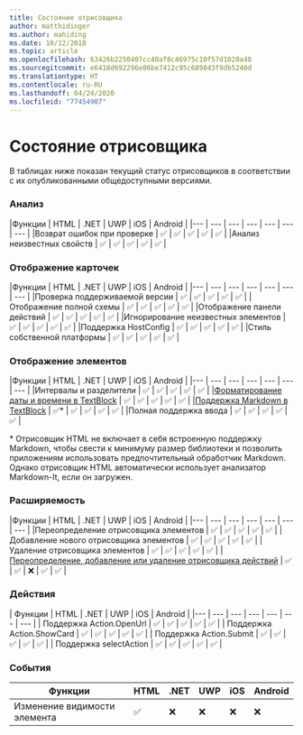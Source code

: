 ```yaml
---
title: Состояние отрисовщика
author: matthidinger
ms.author: mahiding
ms.date: 10/12/2018
ms.topic: article
ms.openlocfilehash: 63426b2250407cc40af8c46975c10f57d1028a40
ms.sourcegitcommit: e6418d692296e06be7412c95c689843f9db5240d
ms.translationtype: HT
ms.contentlocale: ru-RU
ms.lasthandoff: 04/24/2020
ms.locfileid: "77454907"
---
```

# <a name="renderer-status"></a>Состояние отрисовщика
В таблицах ниже показан текущий статус отрисовщиков в соответствии с их опубликованными общедоступными версиями.

### <a name="parsing"></a>Анализ

|Функции | HTML | .NET | UWP | iOS | Android |
|--- | --- | --- | --- | --- | --- | --- |
|Возврат ошибок при проверке | ✅ | ✅ | ✅ | ✅ | ✅ |
|Анализ неизвестных свойств | ✅ | ✅ | ✅ | ✅ | ✅ |

### <a name="card-rendering"></a>Отображение карточек

|Функции | HTML | .NET | UWP | iOS | Android |
|--- | --- | --- | --- | --- | --- | --- |
|Проверка поддерживаемой версии | ✅ | ✅ | ✅ | ✅ | ✅  |
|Отображение полной схемы | ✅ | ✅ | ✅ | ✅ | ✅ |
|Отображение панели действий | ✅ | ✅ | ✅ | ✅ | ✅ |
|Игнорирование неизвестных элементов | ✅ | ✅ | ✅ | ✅ | ✅ |
|Поддержка HostConfig | ✅ | ✅ | ✅ | ✅ | ✅ |
|Стиль собственной платформы | ✅ | ✅ | ✅ | ✅ | ✅ |

### <a name="element-rendering"></a>Отображение элементов

|Функции | HTML | .NET | UWP | iOS | Android |
|--- | --- | --- | --- | --- | --- | --- |
|Интервалы и разделители | ✅ | ✅ | ✅ | ✅ | ✅ |
|[Форматирование даты и времени в TextBlock](../authoring-cards/text-features.md#datetime-formatting-and-localization) | ✅ | ✅ | ✅ | ✅ | ✅ |
|[Поддержка Markdown в TextBlock](../authoring-cards/text-features.md#markdown) | ✅* | ✅ | ✅ | ✅ | ✅ |
|Полная поддержка ввода | ✅ | ✅ | ✅ | ✅ | ✅ |

\* Отрисовщик HTML не включает в себя встроенную поддержку Markdown, чтобы свести к минимуму размер библиотеки и позволить приложениям использовать предпочтительный обработчик Markdown. Однако отрисовщик HTML автоматически использует анализатор Markdown-It, если он загружен.

### <a name="extensibility"></a>Расширяемость

|Функции | HTML | .NET | UWP | iOS | Android |
|--- | --- | --- | --- | --- | --- | --- |
|Переопределение отрисовщика элементов | ✅ | ✅ | ✅ | ✅ | ✅ |
|Добавление нового отрисовщика элементов | ✅ | ✅ | ✅ | ✅ | ✅ |
|Удаление отрисовщика элементов | ✅ | ✅ | ✅ | ✅ | ✅ |
|[Переопределение, добавление или удаление отрисовщика действий](https://github.com/Microsoft/AdaptiveCards/issues/1671) | ✅ | ✅ | ❌ | ✅ | ✅ |

### <a name="actions"></a>Действия

| Функции | HTML | .NET | UWP | iOS | Android |
|--- | --- | --- | --- | --- | --- | --- |
| Поддержка Action.OpenUrl | ✅ | ✅ | ✅ | ✅ | ✅  |
| Поддержка Action.ShowCard  | ✅ | ✅ | ✅ | ✅ | ✅ |
| Поддержка Action.Submit  | ✅ | ✅ | ✅ | ✅ | ✅  |
| Поддержка selectAction | ✅ | ✅ | ✅ | ✅ | ✅ |

### <a name="events"></a>События

|       Функции        | HTML | .NET | UWP | iOS | Android | 
|----------------------------|------|------|-----|-----|---------|
| Изменение видимости элемента |  ✅   |  ❌   |  ❌  |  ❌  | ❌ |

